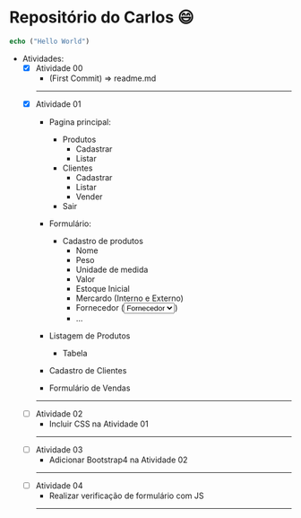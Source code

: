 # Repositório do Carlos 😄

```php
echo ("Hello World")
```

- Atividades:
    - [x] Atividade 00 
        - (First Commit) => readme.md
        ---
    - [x] Atividade 01 
        - Pagina principal:
            - Produtos
                - Cadastrar
                - Listar
            - Clientes
                - Cadastrar
                - Listar
                - Vender  
            - Sair

        - Formulário:
            - Cadastro de produtos
                * Nome
                * Peso
                * Unidade de medida
                * Valor
                * Estoque Inicial
                * Mercardo (Interno e Externo)
                * Fornecedor (<select><option>Fornecedor</option></select>)
                * ...

        - Listagem de Produtos
            - Tabela
        - Cadastro de Clientes
        - Formulário de Vendas
        ---
    - [ ] Atividade 02
        - Incluir CSS na Atividade 01
        ---
    - [ ] Atividade 03
        - Adicionar Bootstrap4 na Atividade 02
        ---
    - [ ] Atividade 04
        - Realizar verificação de formulário com JS
        ---
